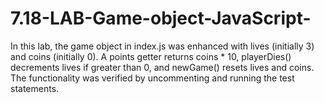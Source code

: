 # 7.18-LAB-Game-object-JavaScript-
In this lab, the game object in index.js was enhanced with lives (initially 3) and coins (initially 0). A points getter returns coins * 10, playerDies() decrements lives if greater than 0, and newGame() resets lives and coins. The functionality was verified by uncommenting and running the test statements.
